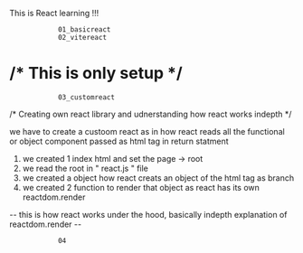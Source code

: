 This is React learning !!!



                01_basicreact
                02_vitereact 

# /* This is only setup */




                03_customreact 

/* Creating own react library and udnerstanding how react works indepth */

we have to create a custoom react as in how react reads all the functional or object component passed as html tag in return statment 

1) we created 1 index html and set the page -> root
2) we read the root in " react.js " file 
3) we created a object how react creats an object of the html tag as branch 
4) we created 2 function to render that object as react has its own reactdom.render 

-- this is how react works under the hood, basically indepth explanation of reactdom.render -- 




                04